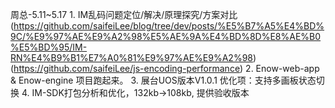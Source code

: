 周总-5.11~5.17 1. IM乱码问题定位/解决/原理探究/方案对比(https://github.com/saifeiLee/blog/tree/dev/posts/%E5%B7%A5%E4%BD%9C/%E9%97%AE%E9%A2%98%E5%AE%9A%E4%BD%8D%E8%AE%B0%E5%BD%95/IM-RN%E4%B9%B1%E7%A0%81%E9%97%AE%E9%A2%98)
(https://github.com/saifeiLee/js-encoding-performance)
2. Enow-web-app & Enow-engine 项目跑起来。
3. 展台UOS版本V1.0.1 优化项：支持多画板状态切换
4. IM-SDK打包分析和优化，132kb->108kb, 提供验收版本
